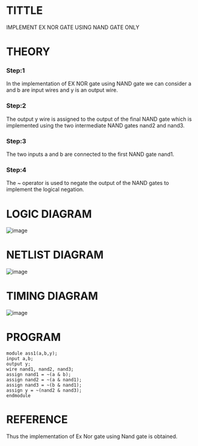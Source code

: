 # TITTLE
IMPLEMENT EX NOR GATE USING NAND GATE ONLY

# THEORY
### Step:1
In the implementation of EX NOR gate using NAND gate we can consider a and b are input wires and y is an output wire.

### Step:2
The output y wire is assigned to the output of the final NAND gate which is implemented using the two intermediate NAND gates nand2 and nand3.

### Step:3
The two inputs a and b are connected to the first NAND gate nand1. 

### Step:4
The ~ operator is used to negate the output of the NAND gates to implement the logical negation.

# LOGIC DIAGRAM

![image](https://github.com/PreethiArunachalam/Simulation-project--Digital-Electronics/assets/120115840/9704ede0-2758-4c2d-8393-6422878b7cb6)

# NETLIST DIAGRAM

![image](https://github.com/PreethiArunachalam/Simulation-project--Digital-Electronics/assets/120115840/f3aff621-c881-47e2-9961-dd63bd825f67)

# TIMING DIAGRAM

![image](https://github.com/PreethiArunachalam/Simulation-project--Digital-Electronics/assets/120115840/3f618f08-f32d-46e6-8b3c-85fb9a9bdf62)

# PROGRAM
```
module ass1(a,b,y);
input a,b;
output y;
wire nand1, nand2, nand3;
assign nand1 = ~(a & b);
assign nand2 = ~(a & nand1);
assign nand3 = ~(b & nand1);
assign y = ~(nand2 & nand3);
endmodule
```
# REFERENCE
Thus the implementation of Ex Nor gate using Nand gate is obtained. 
